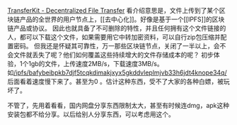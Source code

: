 [TransferKit - Decentralized File Transfer](https://transferkit.io/)
看介绍意思是，文件上传到了某个区块链产品的全世界的用户节点上，[[去中心化]]。好像是基于一个[[IPFS]]的区块链产品或协议。
因此也就具备了不可删除的特性，并且任何拥有这个文件链接的人，都可以下载这个文件，如果需要用它中转加密资料，可以自行zip包压缩并配置密码。
但我还是怀疑其可靠性，万一那些区块链节点，关闭了一半以上，会不会文件就丢失了呢？他们如何覆盖这些持续增大的文件存储成本的呢？
初步体验，1个1gb的文件，上传速度2MB/s，下载速度3MB/s。如[/ipfs/bafybeibpkb7djf5tcqkdimakjxyx5gkddvleplmjvb33h6jdt4knope34q/](https://bafybeibpkb7djf5tcqkdimakjxyx5gkddvleplmjvb33h6jdt4knope34q.ipfs.dweb.link/)
后面看着速度慢下来了。甚至为0 。估计这种东西，受不了大家的各种白嫖，被玩坏了。

不管了，先用着看看，国内网盘分享东西限制太大，甚至有时候连dmg，apk这种安装包都不给分享。以后给别人分享东西，可以考虑用这个。

